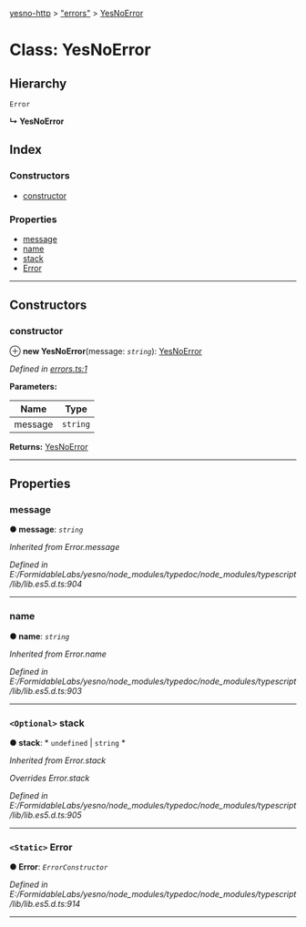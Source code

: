 [yesno-http](../README.md) > ["errors"](../modules/_errors_.md) > [YesNoError](../classes/_errors_.yesnoerror.md)

# Class: YesNoError

## Hierarchy

 `Error`

**↳ YesNoError**

## Index

### Constructors

* [constructor](_errors_.yesnoerror.md#constructor)

### Properties

* [message](_errors_.yesnoerror.md#message)
* [name](_errors_.yesnoerror.md#name)
* [stack](_errors_.yesnoerror.md#stack)
* [Error](_errors_.yesnoerror.md#error)

---

## Constructors

<a id="constructor"></a>

###  constructor

⊕ **new YesNoError**(message: *`string`*): [YesNoError](_errors_.yesnoerror.md)

*Defined in [errors.ts:1](https://github.com/FormidableLabs/yesno/blob/8e1469e/src/errors.ts#L1)*

**Parameters:**

| Name | Type |
| ------ | ------ |
| message | `string` |

**Returns:** [YesNoError](_errors_.yesnoerror.md)

___

## Properties

<a id="message"></a>

###  message

**● message**: *`string`*

*Inherited from Error.message*

*Defined in E:/FormidableLabs/yesno/node_modules/typedoc/node_modules/typescript/lib/lib.es5.d.ts:904*

___
<a id="name"></a>

###  name

**● name**: *`string`*

*Inherited from Error.name*

*Defined in E:/FormidableLabs/yesno/node_modules/typedoc/node_modules/typescript/lib/lib.es5.d.ts:903*

___
<a id="stack"></a>

### `<Optional>` stack

**● stack**: * `undefined` &#124; `string`
*

*Inherited from Error.stack*

*Overrides Error.stack*

*Defined in E:/FormidableLabs/yesno/node_modules/typedoc/node_modules/typescript/lib/lib.es5.d.ts:905*

___
<a id="error"></a>

### `<Static>` Error

**● Error**: *`ErrorConstructor`*

*Defined in E:/FormidableLabs/yesno/node_modules/typedoc/node_modules/typescript/lib/lib.es5.d.ts:914*

___

